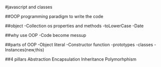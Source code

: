 #javascript and classes

##OOP 
programming paradigm to write the code

##object
-Collection os properties and methods
-toLowerCase
-Date

##why use OOP
-Code become messup 

##parts of OOP
-Object literal
-Constructor function
-prototypes
-classes
-Instances(new,this)


##4 pillars
Abstraction
Encapsulation
Inheritance
Polymorhphism